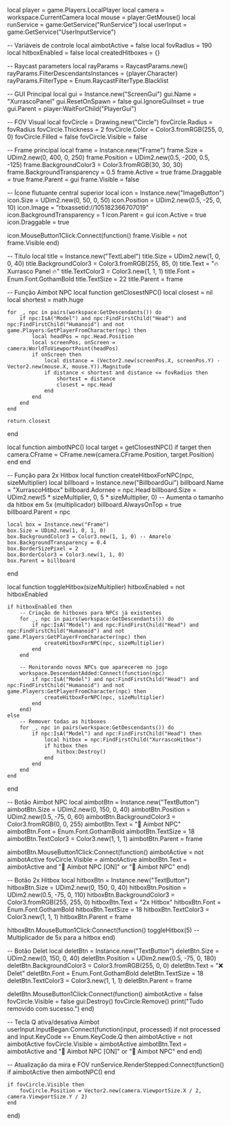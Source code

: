local player = game.Players.LocalPlayer
local camera = workspace.CurrentCamera
local mouse = player:GetMouse()
local runService = game:GetService("RunService")
local userInput = game:GetService("UserInputService")

-- Variáveis de controle
local aimbotActive = false
local fovRadius = 190
local hitboxEnabled = false
local createdHitboxes = {}

-- Raycast parameters
local rayParams = RaycastParams.new()
rayParams.FilterDescendantsInstances = {player.Character}
rayParams.FilterType = Enum.RaycastFilterType.Blacklist

-- GUI Principal
local gui = Instance.new("ScreenGui")
gui.Name = "XurrascoPanel"
gui.ResetOnSpawn = false
gui.IgnoreGuiInset = true
gui.Parent = player:WaitForChild("PlayerGui")

-- FOV Visual
local fovCircle = Drawing.new("Circle")
fovCircle.Radius = fovRadius
fovCircle.Thickness = 2
fovCircle.Color = Color3.fromRGB(255, 0, 0)
fovCircle.Filled = false
fovCircle.Visible = false

-- Frame principal
local frame = Instance.new("Frame")
frame.Size = UDim2.new(0, 400, 0, 250)
frame.Position = UDim2.new(0.5, -200, 0.5, -125)
frame.BackgroundColor3 = Color3.fromRGB(30, 30, 30)
frame.BackgroundTransparency = 0.5
frame.Active = true
frame.Draggable = true
frame.Parent = gui
frame.Visible = false

-- Ícone flutuante central superior
local icon = Instance.new("ImageButton")
icon.Size = UDim2.new(0, 50, 0, 50)
icon.Position = UDim2.new(0.5, -25, 0, 10)
icon.Image = "rbxassetid://105182366707019"
icon.BackgroundTransparency = 1
icon.Parent = gui
icon.Active = true
icon.Draggable = true

icon.MouseButton1Click:Connect(function()
    frame.Visible = not frame.Visible
end)

-- Título
local title = Instance.new("TextLabel")
title.Size = UDim2.new(1, 0, 0, 40)
title.BackgroundColor3 = Color3.fromRGB(255, 85, 0)
title.Text = "🔥 Xurrasco Panel 🔥"
title.TextColor3 = Color3.new(1, 1, 1)
title.Font = Enum.Font.GothamBold
title.TextSize = 22
title.Parent = frame

-- Função Aimbot NPC
local function getClosestNPC()
    local closest = nil
    local shortest = math.huge

    for _, npc in pairs(workspace:GetDescendants()) do
        if npc:IsA("Model") and npc:FindFirstChild("Head") and npc:FindFirstChild("Humanoid") and not game.Players:GetPlayerFromCharacter(npc) then
            local headPos = npc.Head.Position
            local screenPos, onScreen = camera:WorldToViewportPoint(headPos)
            if onScreen then
                local distance = (Vector2.new(screenPos.X, screenPos.Y) - Vector2.new(mouse.X, mouse.Y)).Magnitude
                if distance < shortest and distance <= fovRadius then
                    shortest = distance
                    closest = npc.Head
                end
            end
        end
    end

    return closest
end

local function aimbotNPC()
    local target = getClosestNPC()
    if target then
        camera.CFrame = CFrame.new(camera.CFrame.Position, target.Position)
    end
end

-- Função para 2x Hitbox
local function createHitboxForNPC(npc, sizeMultiplier)
    local billboard = Instance.new("BillboardGui")
    billboard.Name = "XurrascoHitbox"
    billboard.Adornee = npc.Head
    billboard.Size = UDim2.new(5 * sizeMultiplier, 0, 5 * sizeMultiplier, 0) -- Aumenta o tamanho da hitbox em 5x (multiplicador)
    billboard.AlwaysOnTop = true
    billboard.Parent = npc

    local box = Instance.new("Frame")
    box.Size = UDim2.new(1, 0, 1, 0)
    box.BackgroundColor3 = Color3.new(1, 1, 0) -- Amarelo
    box.BackgroundTransparency = 0.4
    box.BorderSizePixel = 2
    box.BorderColor3 = Color3.new(1, 1, 0)
    box.Parent = billboard
end

local function toggleHitbox(sizeMultiplier)
    hitboxEnabled = not hitboxEnabled

    if hitboxEnabled then
        -- Criação de hitboxes para NPCs já existentes
        for _, npc in pairs(workspace:GetDescendants()) do
            if npc:IsA("Model") and npc:FindFirstChild("Head") and npc:FindFirstChild("Humanoid") and not game.Players:GetPlayerFromCharacter(npc) then
                createHitboxForNPC(npc, sizeMultiplier)
            end
        end

        -- Monitorando novos NPCs que aparecerem no jogo
        workspace.DescendantAdded:Connect(function(npc)
            if npc:IsA("Model") and npc:FindFirstChild("Head") and npc:FindFirstChild("Humanoid") and not game.Players:GetPlayerFromCharacter(npc) then
                createHitboxForNPC(npc, sizeMultiplier)
            end
        end)
    else
        -- Remover todas as hitboxes
        for _, npc in pairs(workspace:GetDescendants()) do
            if npc:IsA("Model") and npc:FindFirstChild("Head") then
                local hitbox = npc:FindFirstChild("XurrascoHitbox")
                if hitbox then
                    hitbox:Destroy()
                end
            end
        end
    end
end

-- Botão Aimbot NPC
local aimbotBtn = Instance.new("TextButton")
aimbotBtn.Size = UDim2.new(0, 150, 0, 40)
aimbotBtn.Position = UDim2.new(0.5, -75, 0, 60)
aimbotBtn.BackgroundColor3 = Color3.fromRGB(0, 0, 255)
aimbotBtn.Text = "🧠 Aimbot NPC"
aimbotBtn.Font = Enum.Font.GothamBold
aimbotBtn.TextSize = 18
aimbotBtn.TextColor3 = Color3.new(1, 1, 1)
aimbotBtn.Parent = frame

aimbotBtn.MouseButton1Click:Connect(function()
    aimbotActive = not aimbotActive
    fovCircle.Visible = aimbotActive
    aimbotBtn.Text = aimbotActive and "🧠 Aimbot NPC [ON]" or "🧠 Aimbot NPC"
end)

-- Botão 2x Hitbox
local hitboxBtn = Instance.new("TextButton")
hitboxBtn.Size = UDim2.new(0, 150, 0, 40)
hitboxBtn.Position = UDim2.new(0.5, -75, 0, 110)
hitboxBtn.BackgroundColor3 = Color3.fromRGB(255, 255, 0)
hitboxBtn.Text = "2x Hitbox"
hitboxBtn.Font = Enum.Font.GothamBold
hitboxBtn.TextSize = 18
hitboxBtn.TextColor3 = Color3.new(1, 1, 1)
hitboxBtn.Parent = frame

hitboxBtn.MouseButton1Click:Connect(function()
    toggleHitbox(5) -- Multiplicador de 5x para a hitbox
end)

-- Botão Delet
local deletBtn = Instance.new("TextButton")
deletBtn.Size = UDim2.new(0, 150, 0, 40)
deletBtn.Position = UDim2.new(0.5, -75, 0, 180)
deletBtn.BackgroundColor3 = Color3.fromRGB(255, 0, 0)
deletBtn.Text = "❌ Delet"
deletBtn.Font = Enum.Font.GothamBold
deletBtn.TextSize = 18
deletBtn.TextColor3 = Color3.new(1, 1, 1)
deletBtn.Parent = frame

deletBtn.MouseButton1Click:Connect(function()
    aimbotActive = false
    fovCircle.Visible = false
    gui:Destroy()
    fovCircle:Remove()
    print("Tudo removido com sucesso.")
end)

-- Tecla Q ativa/desativa Aimbot
userInput.InputBegan:Connect(function(input, processed)
    if not processed and input.KeyCode == Enum.KeyCode.Q then
        aimbotActive = not aimbotActive
        fovCircle.Visible = aimbotActive
        aimbotBtn.Text = aimbotActive and "🧠 Aimbot NPC [ON]" or "🧠 Aimbot NPC"
    end
end)

-- Atualização da mira e FOV
runService.RenderStepped:Connect(function()
    if aimbotActive then
        aimbotNPC()
    end

    if fovCircle.Visible then
        fovCircle.Position = Vector2.new(camera.ViewportSize.X / 2, camera.ViewportSize.Y / 2)
    end
end)
